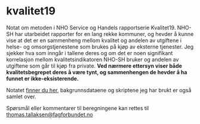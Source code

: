# kvalitet19

Notat om metoden i NHO Service og Handels rapportserie Kvalitet19. NHO-SH har utarbeidet rapporter for en lang rekke kommuner, og hevder å kunne vise at det er en sammenheng mellom kvalitet og andelen av utgiftene i helse- og omsorgstjenestene som brukes på kjøp av eksterne tjenester. Jeg sjekker hva som inngår i tallene deres og om det er noen signifikant korrelasjon mellom kvalitetsindikatoren NHO-SH bruker og andelen av utgiftene som går til kjøp fra private. **Ved nærmere ettersyn viser både kvalitetsbegrepet deres å være tynt, og sammenhengen de hevder å ha funnet er ikke-eksisterende.**

Notatet [finner du her](https://github.com/Fagforbundet/kvalitet19/blob/master/Kvalitet-til-stryk.pdf), bakgrunnsdataene og skriptene jeg har brukt er også samlet over.

Spørsmål eller kommentarer til beregningene kan rettes til thomas.tallaksen@fagforbundet.no 
